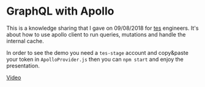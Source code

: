 # GraphQL with Apollo

This is a knowledge sharing that I gave on 09/08/2018 for [tes](https://engineering.tes.com/) engineers.
It's about how to use apollo client to run queries, mutations and handle the internal cache.

In order to see the demo you need a `tes-stage` account and copy&paste your token in `ApolloProvider.js` then you can `npm start` and enjoy the presentation.

[Video](https://www.youtube.com/watch?v=N-e1RwoKq7A)
